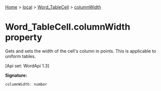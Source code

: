 [Home](./index) &gt; [local](local.md) &gt; [Word\_TableCell](local.word_tablecell.md) &gt; [columnWidth](local.word_tablecell.columnwidth.md)

# Word\_TableCell.columnWidth property

Gets and sets the width of the cell's column in points. This is applicable to uniform tables. 

 \[Api set: WordApi 1.3\]

**Signature:**
```javascript
columnWidth: number
```
